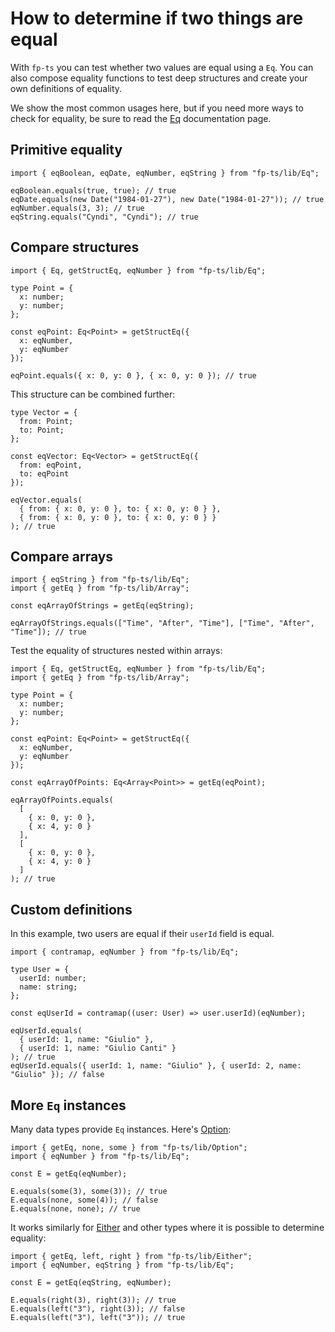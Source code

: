 # How to determine if two things are equal

With `fp-ts` you can test whether two values are equal using a `Eq`. You can also compose equality functions to test deep structures and create your own definitions of equality.

We show the most common usages here, but if you need more ways to check for equality, be sure to read the [Eq](https://gcanti.github.io/fp-ts/modules/Eq.ts) documentation page.

## Primitive equality

```code
import { eqBoolean, eqDate, eqNumber, eqString } from "fp-ts/lib/Eq";

eqBoolean.equals(true, true); // true
eqDate.equals(new Date("1984-01-27"), new Date("1984-01-27")); // true
eqNumber.equals(3, 3); // true
eqString.equals("Cyndi", "Cyndi"); // true
```

## Compare structures

```code
import { Eq, getStructEq, eqNumber } from "fp-ts/lib/Eq";

type Point = {
  x: number;
  y: number;
};

const eqPoint: Eq<Point> = getStructEq({
  x: eqNumber,
  y: eqNumber
});

eqPoint.equals({ x: 0, y: 0 }, { x: 0, y: 0 }); // true
```

This structure can be combined further:

```code
type Vector = {
  from: Point;
  to: Point;
};

const eqVector: Eq<Vector> = getStructEq({
  from: eqPoint,
  to: eqPoint
});

eqVector.equals(
  { from: { x: 0, y: 0 }, to: { x: 0, y: 0 } },
  { from: { x: 0, y: 0 }, to: { x: 0, y: 0 } }
); // true
```

## Compare arrays

```code
import { eqString } from "fp-ts/lib/Eq";
import { getEq } from "fp-ts/lib/Array";

const eqArrayOfStrings = getEq(eqString);

eqArrayOfStrings.equals(["Time", "After", "Time"], ["Time", "After", "Time"]); // true
```

Test the equality of structures nested within arrays:

```code
import { Eq, getStructEq, eqNumber } from "fp-ts/lib/Eq";
import { getEq } from "fp-ts/lib/Array";

type Point = {
  x: number;
  y: number;
};

const eqPoint: Eq<Point> = getStructEq({
  x: eqNumber,
  y: eqNumber
});

const eqArrayOfPoints: Eq<Array<Point>> = getEq(eqPoint);

eqArrayOfPoints.equals(
  [
    { x: 0, y: 0 },
    { x: 4, y: 0 }
  ],
  [
    { x: 0, y: 0 },
    { x: 4, y: 0 }
  ]
); // true
```

## Custom definitions

In this example, two users are equal if their `userId` field is equal.

```code
import { contramap, eqNumber } from "fp-ts/lib/Eq";

type User = {
  userId: number;
  name: string;
};

const eqUserId = contramap((user: User) => user.userId)(eqNumber);

eqUserId.equals(
  { userId: 1, name: "Giulio" },
  { userId: 1, name: "Giulio Canti" }
); // true
eqUserId.equals({ userId: 1, name: "Giulio" }, { userId: 2, name: "Giulio" }); // false
```

## More `Eq` instances

Many data types provide `Eq` instances. Here's [Option](https://gcanti.github.io/fp-ts/modules/Option.ts):

```code
import { getEq, none, some } from "fp-ts/lib/Option";
import { eqNumber } from "fp-ts/lib/Eq";

const E = getEq(eqNumber);

E.equals(some(3), some(3)); // true
E.equals(none, some(4)); // false
E.equals(none, none); // true
```

It works similarly for [Either](https://gcanti.github.io/fp-ts/modules/Either.ts) and other types where it is possible to determine equality:

```code
import { getEq, left, right } from "fp-ts/lib/Either";
import { eqNumber, eqString } from "fp-ts/lib/Eq";

const E = getEq(eqString, eqNumber);

E.equals(right(3), right(3)); // true
E.equals(left("3"), right(3)); // false
E.equals(left("3"), left("3")); // true
```
